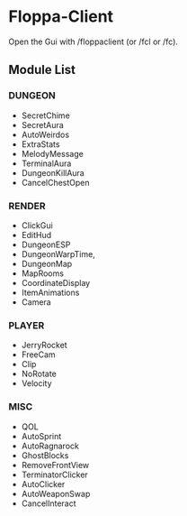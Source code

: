# Floppa-Client

Open the Gui with /floppaclient (or /fcl or /fc).

## Module List
### DUNGEON
* SecretChime
* SecretAura
* AutoWeirdos
* ExtraStats
* MelodyMessage
* TerminalAura
* DungeonKillAura
* CancelChestOpen

### RENDER
* ClickGui
* EditHud
* DungeonESP
* DungeonWarpTime,
* DungeonMap
* MapRooms
* CoordinateDisplay
* ItemAnimations
* Camera

### PLAYER
* JerryRocket
* FreeCam
* Clip
* NoRotate
* Velocity

### MISC
* QOL
* AutoSprint
* AutoRagnarock
* GhostBlocks
* RemoveFrontView
* TerminatorClicker
* AutoClicker
* AutoWeaponSwap
* CancelInteract

